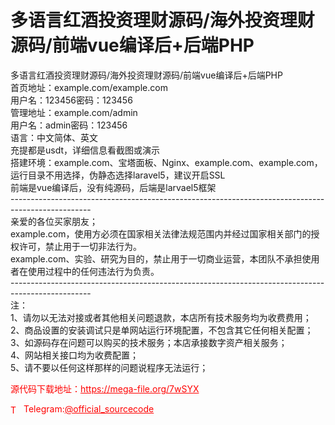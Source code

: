 # 多语言红酒投资理财源码/海外投资理财源码/前端vue编译后+后端PHP

多语言红酒投资理财源码/海外投资理财源码/前端vue编译后+后端PHP<br>首页地址：example.com/example.com<br>用户名：123456密码：123456<br>管理地址：example.com/admin<br>用户名：admin密码：123456<br>语言：中文简体、英文<br>充提都是usdt，详细信息看截图或演示<br>搭建环境：example.com、宝塔面板、Nginx、example.com、example.com，运行目录不用选择，伪静态选择laravel5，建议开启SSL<br>前端是vue编译后，没有纯源码，后端是larvael5框架<br>--------------------------------------------------------------------------------------------------<br>亲爱的各位买家朋友；<br>example.com，使用方必须在国家相关法律法规范围内并经过国家相关部门的授权许可，禁止用于一切非法行为。<br>example.com、实验、研究为目的，禁止用于一切商业运营，本团队不承担使用者在使用过程中的任何违法行为负责。<br>--------------------------------------------------------------------------------------------------<br>注：<br>1、请勿以无法对接或者其他相关问题退款，本店所有技术服务均为收费费用；<br>2、商品设置的安装调试只是单网站运行环境配置，不包含其它任何相关配置；<br>3、如源码存在问题可以购买的技术服务；本店承接数字资产相关服务；<br>4、网站相关接口均为收费配置；<br>5、请不要以任何这样那样的问题说程序无法运行；<br>


<p style="color: red;">源代码下载地址：<a href="https://mega-file.org/7wSYX" style="color: red;">https://mega-file.org/7wSYX</a></p><p style="color: red;"><img src="https://cdn-icons-png.flaticon.com/512/2111/2111646.png" alt="Telegram Icon" style="width: 16px; vertical-align: middle; margin-right: 5px;">Telegram:<a href="https://t.me/official_sourcecode" style="color: red;">@official_sourcecode</a></p>